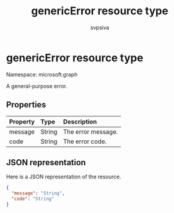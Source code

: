﻿---
title: "genericError resource type"
description: "A general-purpose error."
localization_priority: Normal
doc_type: resourcePageType
ms.prod: ""
author: "svpsiva"
---

# genericError resource type

Namespace: microsoft.graph

A general-purpose error.

## Properties

| Property | Type   | Description        |
| :------- | :----- | :----------------- |
| message  | String | The error message. |
| code     | String | The error code.    |

## JSON representation

Here is a JSON representation of the resource.

<!-- {
  "blockType": "resource",
  "optionalProperties": [
  ],
  "@odata.type": "microsoft.graph.genericError"
}-->

```json
{
  "message": "String",
  "code": "String"
}
```
